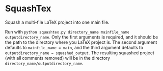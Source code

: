 # SquashTex

Squash a multi-file LaTeX project into one main file.

Run with `python squashtex.py directory_name mainfile_name outputdirectory_name`. Only the first arguments is required, and it should be the path to the directory where you LaTeX project is. The second argument defaults to `mainfile_name = main`, and the third argument defaults to `outputdirectory_name = squashed_output`. The resulting squashed project (with all comments removed) will be in the directory `directory_name/outputdirectory_name`.
